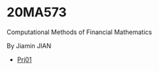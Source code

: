 # 20MA573
Computational Methods of Financial Mathematics

By Jiamin JIAN


- [Prj01](https://github.com/JiaminJIAN/20MA573/blob/master/src/prj01.ipynb)
